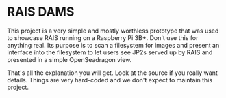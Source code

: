 RAIS DAMS
===

This project is a very simple and mostly worthless prototype that was used to
showcase RAIS running on a Raspberry Pi 3B+.  Don't use this for anything real.
Its purpose is to scan a filesystem for images and present an interface into
the filesystem to let users see JP2s served up by RAIS and presented in a
simple OpenSeadragon view.

That's all the explanation you will get.  Look at the source if you really want
details.  Things are very hard-coded and we don't expect to maintain this
project.
